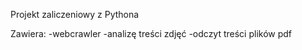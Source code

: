 Projekt zaliczeniowy z Pythona

Zawiera:
-webcrawler
-analizę treści zdjęć
-odczyt treści plików pdf
